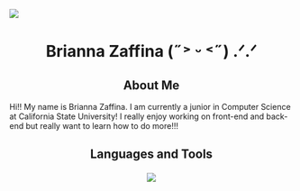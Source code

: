 ![](https://komarev.com/ghpvc/?zaffinabrianna&color=f7d0f2&style=for-the-badge)
<h1 align = "center">
  Brianna Zaffina (˶˃ ᵕ ˂˶) .ᐟ.ᐟ
</h1>

<h2 align = "center">
  About Me
</h2>

<p>Hi!! My name is Brianna Zaffina. I am currently a junior in Computer Science at California State University! I really enjoy working on front-end and back-end but really want to learn how to do more!!!</p>

<h2 align = "center">
  Languages and Tools
  <br>
  <p>
  <a href="https://skillicons.dev">
    <img src="https://skillicons.dev/icons?i=git,azure,cpp,c#,css,electron,github,html,idea,js,linux,nodejs,npm,php,powershell,pycharm,py,robloxstudio,ubuntu,visualstudio,vscode,windows"/>
  </a>
  </p>
</h2>
<!--
**zaffinabrianna/zaffinabrianna** is a ✨ _special_ ✨ repository because its `README.md` (this file) appears on your GitHub profile.

Here are some ideas to get you started:

- 🔭 I’m currently working on ...
- 🌱 I’m currently learning ...
- 👯 I’m looking to collaborate on ...
- 🤔 I’m looking for help with ...
- 💬 Ask me about ...
- 📫 How to reach me: ...
- 😄 Pronouns: ...
- ⚡ Fun fact: ...
-->
